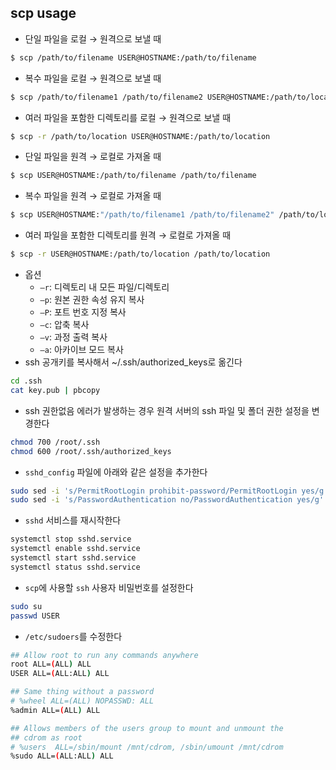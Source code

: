 ## scp usage

- 단일 파일을 로컬 → 원격으로 보낼 때

```bash
$ scp /path/to/filename USER@HOSTNAME:/path/to/filename
```

- 복수 파일을 로컬 → 원격으로 보낼 때

```bash
$ scp /path/to/filename1 /path/to/filename2 USER@HOSTNAME:/path/to/location
```

- 여러 파일을 포함한 디렉토리를 로컬 → 원격으로 보낼 때

```bash
$ scp -r /path/to/location USER@HOSTNAME:/path/to/location
```

- 단일 파일을 원격 → 로컬로 가져올 때

```bash
$ scp USER@HOSTNAME:/path/to/filename /path/to/filename
```

- 복수 파일을 원격 → 로컬로 가져올 때

```bash
$ scp USER@HOSTNAME:"/path/to/filename1 /path/to/filename2" /path/to/location
```

- 여러 파일을 포함한 디렉토리를 원격 → 로컬로 가져올 때

```bash
$ scp -r USER@HOSTNAME:/path/to/location /path/to/location
```

- 옵션
    - `—r`: 디렉토리 내 모든 파일/디렉토리
    - `—p`: 원본 권한 속성 유지 복사
    - `—P`: 포트 번호 지정 복사
    - `—c`: 압축 복사
    - `—v`: 과정 출력 복사
    - `—a`: 아카이브 모드 복사
- ssh 공개키를 복사해서 ~/.ssh/authorized_keys로 옮긴다

```bash
cd .ssh
cat key.pub | pbcopy
```

- ssh 권한없음 에러가 발생하는 경우 원격 서버의 ssh 파일 및 폴더 권한 설정을 변경한다

```bash
chmod 700 /root/.ssh
chmod 600 /root/.ssh/authorized_keys
```

- `sshd_config` 파일에 아래와 같은 설정을 추가한다

```bash
sudo sed -i 's/PermitRootLogin prohibit-password/PermitRootLogin yes/g' /etc/ssh/sshd_config;
sudo sed -i 's/PasswordAuthentication no/PasswordAuthentication yes/g' /etc/ssh/sshd_config;
```

- `sshd` 서비스를 재시작한다

```bash
systemctl stop sshd.service
systemctl enable sshd.service
systemctl start sshd.service
systemctl status sshd.service
```

- `scp`에 사용할 `ssh` 사용자 비밀번호를 설정한다

```bash
sudo su
passwd USER
```

- `/etc/sudoers`를 수정한다

```bash
## Allow root to run any commands anywhere
root ALL=(ALL) ALL
USER ALL=(ALL:ALL) ALL

## Same thing without a password
# %wheel ALL=(ALL) NOPASSWD: ALL
%admin ALL=(ALL) ALL

## Allows members of the users group to mount and unmount the
## cdrom as root
# %users  ALL=/sbin/mount /mnt/cdrom, /sbin/umount /mnt/cdrom
%sudo ALL=(ALL:ALL) ALL
```